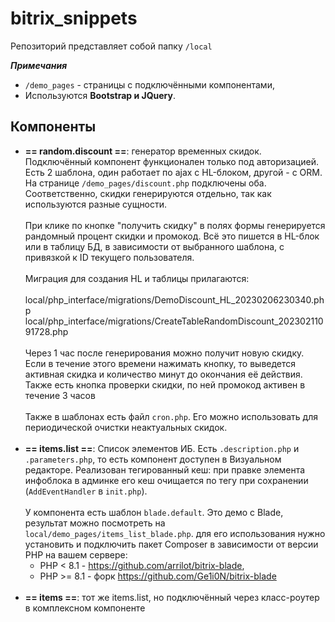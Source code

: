 # bitrix_snippets
Репозиторий представляет собой папку `/local`

_**Примечания**_
- `/demo_pages` - страницы с подключёнными компонентами,
- Используются **Bootstrap и JQuery**.
## Компоненты
  * **== random.discount ==**: генератор временных скидок. Подключённый компонент функционален только под авторизацией. Есть 2 шаблона, один работает по ajax с HL-блоком, другой - с ORM. На странице `/demo_pages/discount.php` подключены оба. Соответственно, скидки генерируются отдельно, так как используются разные сущности.
    <br><br>
    При клике по кнопке "получить скидку" в полях формы генерируется рандомный процент скидки и промокод. Всё это пишется в HL-блок или в таблицу БД, в зависимости от выбранного шаблона, с привязкой к ID текущего пользователя.
  <br><br>
  Миграция для создания HL и таблицы прилагаются:
  <br><br>
local/php_interface/migrations/DemoDiscount_HL_20230206230340.php
local/php_interface/migrations/CreateTableRandomDiscount_20230211091728.php
<br><br>
  Через 1 час после генерирования можно получит новую скидку. Если в течение этого времени нажимать кнопку, то выведется активная скидка и количество минут до окончания её действия. Также есть кнопка проверки скидки, по ней промокод активен в течение 3 часов
  <br><br>
  Также в шаблонах есть файл `cron.php`. Его можно использовать для периодической очистки неактуальных скидок.
  <br><br>
* **== items.list ==**: Список элементов ИБ. Есть `.description.php` и `.parameters.php`, то есть компонент доступен в Визуальном редакторе. Реализован тегированный кеш: при правке элемента инфоблока в админке его кеш очищается по тегу при сохранении (`AddEventHandler` в `init.php`). <br><br>
У компонента есть шаблон `blade.default`. Это демо с Blade, результат можно посмотреть на `local/demo_pages/items_list_blade.php`. для его использования нужно установить и подключить пакет Composer в зависимости от версии PHP на вашем сервере:
  * PHP < 8.1 - https://github.com/arrilot/bitrix-blade,
  * PHP >= 8.1 - форк https://github.com/Ge1i0N/bitrix-blade
<br><br>
* **== items ==**: тот же items.list, но подключённый через класс-роутер в комплексном компоненте

